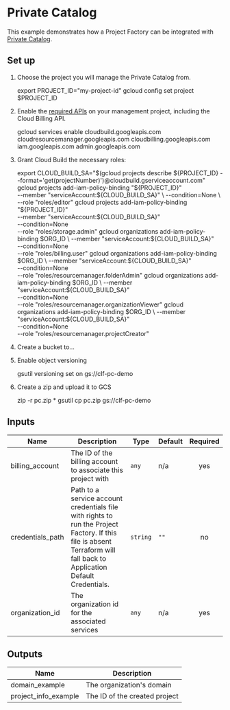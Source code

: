 # Private Catalog

This example demonstrates how a Project Factory can be integrated with [Private Catalog](https://cloud.google.com/private-catalog/docs/terraform-configuration).

## Set up

1. Choose the project you will manage the Private Catalog from.

    export PROJECT_ID="my-project-id"
    gcloud config set project $PROJECT_ID

1. Enable the [required APIs](https://github.com/terraform-google-modules/terraform-google-project-factory#apis) on your management project, including the Cloud Billing API.

    gcloud services enable cloudbuild.googleapis.com cloudresourcemanager.googleapis.com cloudbilling.googleapis.com iam.googleapis.com admin.googleapis.com

1. Grant Cloud Build the necessary roles:

    export CLOUD_BUILD_SA="$(gcloud projects describe ${PROJECT_ID} --format='get(projectNumber)')@cloudbuild.gserviceaccount.com"
    gcloud projects add-iam-policy-binding "${PROJECT_ID}" \
      --member "serviceAccount:${CLOUD_BUILD_SA}" \
      --condition=None \
      --role "roles/editor"
    gcloud projects add-iam-policy-binding "${PROJECT_ID}" \
      --member "serviceAccount:${CLOUD_BUILD_SA}" \
      --condition=None \
      --role "roles/storage.admin"
    gcloud organizations add-iam-policy-binding $ORG_ID \
      --member "serviceAccount:${CLOUD_BUILD_SA}" \
      --condition=None \
      --role "roles/billing.user"
    gcloud organizations add-iam-policy-binding $ORG_ID \
      --member "serviceAccount:${CLOUD_BUILD_SA}" \
      --condition=None \
      --role "roles/resourcemanager.folderAdmin"
    gcloud organizations add-iam-policy-binding $ORG_ID \
      --member "serviceAccount:${CLOUD_BUILD_SA}" \
      --condition=None \
      --role "roles/resourcemanager.organizationViewer"
    gcloud organizations add-iam-policy-binding $ORG_ID \
      --member "serviceAccount:${CLOUD_BUILD_SA}" \
      --condition=None \
      --role "roles/resourcemanager.projectCreator"


1. Create a bucket to...

1. Enable object versioning

      gsutil versioning set on gs://clf-pc-demo

1. Create a zip and upload it to GCS

    zip -r pc.zip *
    gsutil cp pc.zip gs://clf-pc-demo

<!-- BEGINNING OF PRE-COMMIT-TERRAFORM DOCS HOOK -->
## Inputs

| Name | Description | Type | Default | Required |
|------|-------------|------|---------|:--------:|
| billing\_account | The ID of the billing account to associate this project with | `any` | n/a | yes |
| credentials\_path | Path to a service account credentials file with rights to run the Project Factory. If this file is absent Terraform will fall back to Application Default Credentials. | `string` | `""` | no |
| organization\_id | The organization id for the associated services | `any` | n/a | yes |

## Outputs

| Name | Description |
|------|-------------|
| domain\_example | The organization's domain |
| project\_info\_example | The ID of the created project |

<!-- END OF PRE-COMMIT-TERRAFORM DOCS HOOK -->
